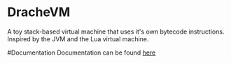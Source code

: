 # DracheVM
A toy stack-based virtual machine that uses it's own bytecode instructions. Inspired by the JVM and the Lua virtual machine.

#Documentation
Documentation can be found [here](doclick)